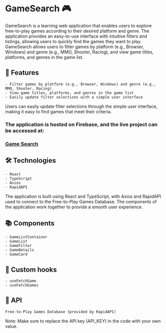 # GameSearch 🎮

GameSearch is a learning web application that enables users to explore free-to-play games according to their desired platform and genre. The application provides an easy-to-use interface with intuitive filters and listings, allowing users to quickly find the games they want to play. GameSearch allows users to filter games by platform (e.g., Browser, Windows) and genre (e.g., MMO, Shooter, Racing), and view game titles, platforms, and genres in the game list.

## 🌟 Features

    - Filter games by platform (e.g., Browser, Windows) and genre (e.g., MMO, Shooter, Racing)
    - View game titles, platforms, and genres in the game list
    - Easily update filter selections with a simple user interface

Users can easily update filter selections through the simple user interface, making it easy to find games that meet their criteria.
### The application is hosted on Firebase, and the live project can be accessed at: 
### [Game Search](https://freegame-fs.web.app)

## 🛠️ Technologies

    - React
    - TypeScript
    - Axios
    - RapidAPI

The application is built using React and TypeScript, with Axios and RapidAPI used to connect to the Free-to-Play Games Database. The components of the application work together to provide a smooth user experience.

## 📚 Components

    - GameListContainer
    - GameList
    - GameFilter
    - GameDetails
    - GameCard

## 🎣 Custom hooks

    - useFetchGame
    - useFetchGames

## 📁 API

    Free-to-Play Games Database (provided by RapidAPI)


Note: Make sure to replace the API key (API_KEY) in the code with your own value.
